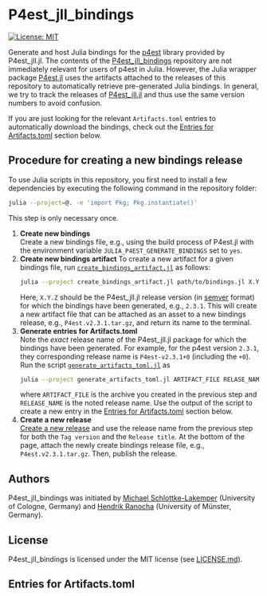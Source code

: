 # P4est_jll_bindings

[![License: MIT](https://img.shields.io/badge/License-MIT-success.svg)](https://opensource.org/licenses/MIT)

Generate and host Julia bindings for the
[p4est](https://github.com/cburstedde/p4est) library provided by P4est_jll.jl.
The contents of the
[P4est_jll_bindings](https://github.com/trixi-framework/P4est_jll_bindings)
repository are not immediately relevant for users of p4est in Julia. However,
the Julia wrapper package
[P4est.jl](https://github.com/trixi-framework/P4est.jl) uses the artifacts
attached to the releases of this repository to automatically retrieve
pre-generated Julia bindings. In general, we try to track the releases of
[P4est_jll.jl](https://github.com/JuliaBinaryWrappers/P4est_jll.jl) and thus use
the same version numbers to avoid confusion.

If you are just looking for the relevant `Artifacts.toml` entries to
automatically download the bindings, check out the
[Entries for Artifacts.toml](#entries-for-artifactstoml) section below.


## Procedure for creating a new bindings release
To use Julia scripts in this repository, you first need to install a few
dependencies by executing the following command in the repository folder:
```bash
julia --project=@. -e 'import Pkg; Pkg.instantiate()'
```
This step is only necessary once.

1. **Create new bindings**  
   Create a new bindings file, e.g., using the build process of P4est.jl with
   the environment variable `JULIA_P4EST_GENERATE_BINDINGS` set to `yes`.
2. **Create new bindings artifact**
   To create a new artifact for a given bindings file, run
   [`create_bindings_artifact.jl`](create_bindings_artifact.jl) as follows:
   ```bash
   julia --project create_bindings_artifact.jl path/to/bindings.jl X.Y.Z
   ```
   Here, `X.Y.Z` should be the P4est_jll.jl release version
   (in [semver](https://semver.org) format) for which the bindings have been
   generated, e.g., `2.3.1`. This will create a new artifact file that can be
   attached as an asset to a new bindings release, e.g., `P4est.v2.3.1.tar.gz`,
   and return its name to the terminal.
3. **Generate entries for Artifacts.toml**  
   Note the *exact* release name of the P4est_jll.jl package for which the
   bindings have been generated. For example, for the p4est version `2.3.1`,
   they corresponding release name is `P4est-v2.3.1+0` (including the `+0`).
   Run the script [`generate_artifacts_toml.jl`](generate_artifacts_toml.jl) as
   ```bash
   julia --project generate_artifacts_toml.jl ARTIFACT_FILE RELASE_NAME
   ```
   where `ARTIFACT_FILE` is the archive you created in the previous step and
   `RELEASE_NAME` is the noted release name. Use the output of the script to
   create a new entry in the
   [Entries for Artifacts.toml](#entries-for-artifactstoml) section below.
4. **Create a new release**  
   [Create a new release](https://github.com/trixi-framework/P4est_jll_bindings/releases/newhttps://github.com/trixi-framework/P4est_jll_bindings/releases/new)
   and use the release name from the previous step for both the `Tag version`
   and the `Release title`. At the bottom of the page, attach the newly create
   bindings release file, e.g., `P4est.v2.3.1.tar.gz`. Then, publish the
   release.


## Authors
P4est_jll_bindings was initiated by
[Michael Schlottke-Lakemper](https://www.mi.uni-koeln.de/NumSim/schlottke-lakemper)
(University of Cologne, Germany) and
[Hendrik Ranocha](https://ranocha.de) (University of Münster, Germany).


## License
P4est_jll_bindings is licensed under the MIT license (see [LICENSE.md](LICENSE.md)).


## Entries for Artifacts.toml


